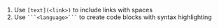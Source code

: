 1. Use `[text](<link>)` to include links with spaces
2. Use ` ```<language>``` ` to create code blocks with syntax highlighting